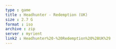 ```yaml
---
type : game
title : Headhunter - Redemption (UK)
size : 2.7 G
format : iso
archive : zip
server : myrient
link2 : Headhunter%20-%20Redemption%20%28UK%29
---
```

